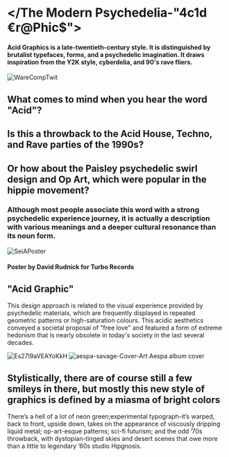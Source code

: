 # </The Modern Psychedelia-"4c1d €r@Phic$">

#### Acid Graphics is a late-twentieth-century style. It is distinguished by brutalist typefaces, forms, and a psychedelic imagination. It draws inspiration from the Y2K style, cyberdelia, and 90's rave fliers.
![WareCompTwit](https://user-images.githubusercontent.com/94842504/143116567-3dfcb4e4-07d2-485a-a2ea-82a74f9759be.png)

## What comes to mind when you hear the word "Acid"?  
## Is this a throwback to the Acid House, Techno, and Rave parties of the 1990s?            
## Or how about the Paisley psychedelic swirl design and Op Art, which were popular in the hippie movement? 

### Although most people associate this word with a strong psychedelic experience journey, it is actually a description with various meanings and a deeper cultural resonance than its noun form.

![SeiAPoster](https://user-images.githubusercontent.com/94842504/143117495-65c96138-48f2-40f7-8386-0dabaa53b787.png)
#### Poster by David Rudnick for Turbo Records

## "Acid Graphic" 
This design approach is related to the visual experience provided by psychedelic materials, which are frequently displayed in repeated geometric patterns or high-saturation colours. This acidic aesthetics conveyed a societal proposal of "free love" and featured a form of extreme hedonism that is nearly obsolete in today's society in the last several decades.

![Es27l9aVEAYoKkH](https://user-images.githubusercontent.com/94842504/143131733-86ec04a5-1d3d-4859-acfd-d8dd63e519b0.jpg)
![aespa-savage-Cover-Art](https://user-images.githubusercontent.com/94842504/143131751-7179d47d-72ec-4ff8-954a-d67f7155855f.jpg)
Aespa album cover
## Stylistically, there are of course still a few smileys in there, but mostly this new style of graphics is defined by a miasma of bright colors
There’s a hell of a lot of neon green;experimental typograph-it’s warped, back to front, upside down, takes on the appearance of viscously dripping liquid metal; op-art-esque patterns; sci-fi futurism; and the odd ’70s throwback, with dystopian-tinged skies and desert scenes that owe more than a little to legendary ’60s studio Hipgnosis.
